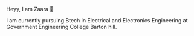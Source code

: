 Heyy, I am Zaara 👋

I am currently pursuing Btech in Electrical and Electronics Engineering at Government Engineering College Barton hill.
